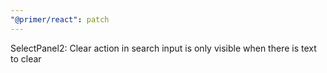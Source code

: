 ```yaml
---
"@primer/react": patch
---
```


SelectPanel2: Clear action in search input is only visible when there is text to clear
